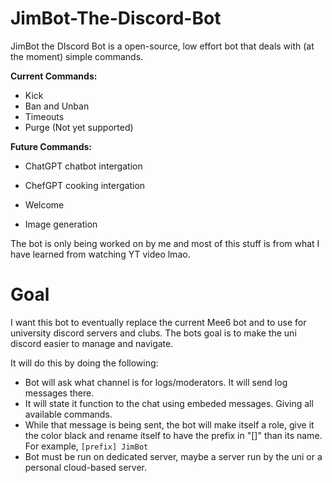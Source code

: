 # JimBot-The-Discord-Bot

JimBot the DIscord Bot is a open-source, low effort bot that deals with (at the moment) simple commands. 

**Current Commands:**
- Kick
- Ban and Unban
- Timeouts
- Purge (Not yet supported)

**Future Commands:**
- ChatGPT chatbot intergation
- ChefGPT cooking intergation
- Welcome

- Image generation

The bot is only being worked on by me and most of this stuff is from what I have learned from watching YT video lmao. 

# Goal

I want this bot to eventually replace the current Mee6 bot and to use for university discord servers and clubs. The bots goal is to make the uni discord easier to manage and navigate. 

It will do this by doing the following:
- Bot will ask what channel is for logs/moderators. It will send log messages there.
- It will state it function to the chat using embeded messages. Giving all available commands.
- While that message is being sent, the bot will make itself a role, give it the color black and rename itself to have the prefix in "[]" than its name. For example, ```[prefix] JimBot```
- Bot must be run on dedicated server, maybe a server run by the uni or a personal cloud-based server.
